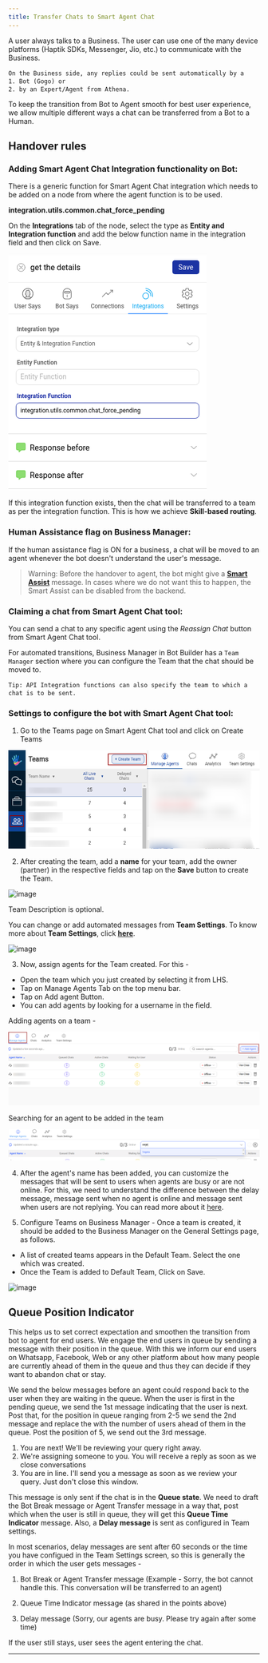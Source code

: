 ```yaml
---
title: Transfer Chats to Smart Agent Chat
---
```


A user always talks to a Business. The user can use one of the many device platforms (Haptik SDKs, Messenger, Jio, etc.) to communicate with the Business.

    On the Business side, any replies could be sent automatically by a
    1. Bot (Gogo) or
    2. by an Expert/Agent from Athena.

To keep the transition from Bot to Agent smooth for best user experience, we allow multiple different ways a chat can be transferred from a Bot to a Human.

## Handover rules

### Adding Smart Agent Chat Integration functionality on Bot:

There is a generic function for Smart Agent Chat integration which needs to be added on a node from where the agent function is to be used.

**integration.utils.common.chat_force_pending**

On the **Integrations** tab of the node, select the type as **Entity and Integration function** and add the below function name in the integration field and then click on Save.

![Chat Integration Function](assets/HO1.png)

If this integration function exists, then the chat will be transferred to a team as per the integration function. This is how we achieve **Skill-based routing**.

### Human Assistance flag on Business Manager:

If the human assistance flag is ON for a business, a chat will be moved to an agent whenever the bot doesn't understand the user's message.

> Warning: Before the handover to agent, the bot might give a [**Smart Assist**](https://docs.haptik.ai/bot-builder/basic/smart-assist) message. In cases where we do not want this to happen, the Smart Assist can be disabled from the backend.

### Claiming a chat from Smart Agent Chat tool:

You can send a chat to any specific agent using the *Reassign Chat* button from Smart Agent Chat tool.

For automated transitions, Business Manager in Bot Builder has a `Team Manager` section where you can configure the Team that the chat should be moved to.

    Tip: API Integration functions can also specify the team to which a chat is to be sent.

### Settings to configure the bot with Smart Agent Chat tool:

1. Go to the Teams page on Smart Agent Chat tool and click on Create Teams

![Team Creation1](assets/HO2.png)

2. After creating the team, add a **name** for your team, add the owner (partner) in the respective fields and tap on the **Save** button to create the Team.

![image](https://user-images.githubusercontent.com/75118325/111908416-333c4680-8a7f-11eb-8464-de00e6dcba9f.png)

Team Description is optional.

You can change or add automated messages from **Team Settings**. To know more about **Team Settings**, click [**here**](https://docs.haptik.ai/agent-chat/teams#how-to-make-changes-in-the-team-settings).

![image](https://user-images.githubusercontent.com/75118325/111908608-dbeaa600-8a7f-11eb-843c-0f5c835f9b30.png)

3. Now, assign agents for the Team created. For this -

- Open the team which you just created by selecting it from LHS.
- Tap on Manage Agents Tab on the top menu bar.
- Tap on Add agent Button.
- You can add agents by looking for a username in the field.

Adding agents on a team -

![Team Creation3](assets/HO4.png)

Searching for an agent to be added in the team

![Team Creation4](assets/HO5.png)

4. After the agent's name has been added, you can customize the messages that will be sent to users when agents are busy or are not online. For this, we need to understand the difference between the delay message, message sent when no agent is online and message sent when users are not replying. You can read more about it [here](https://docs.haptik.ai/agent-chat/teams#how-to-create-a-team).

5. Configure Teams on Business Manager - Once a team is created, it should be added to the Business Manager on the General Settings page, as follows.

- A list of created teams appears in the Default Team. Select the one which was created.
- Once the Team is added to Default Team, Click on Save.

![image](https://user-images.githubusercontent.com/75118325/111908484-78f90f00-8a7f-11eb-9167-3d0fbc119ae0.png)

 ## Queue Position Indicator

This helps us to set correct expectation and smoothen the transition from bot to agent for end users. We engage the end users in queue by sending a message with their position in the queue. With this we inform our end users on Whatsapp, Facebook, Web or any other platform about how many people are currently ahead of them in the queue and thus they can decide if they want to abandon chat or stay.

We send the below messages before an agent could respond back to the user when they are waiting in the queue. When the user is first in the pending queue, we send the 1st message indicating that the user is next. Post that, for the position in queue ranging from 2-5 we send the 2nd message and replace the <X> with the number of users ahead of them in the queue. Post the position of 5, we send out the 3rd message.

1. You are next! We'll be reviewing your query right away.
2. We're assigning someone to you. You will receive a reply as soon as we close <X> conversations
3. You are in line. I'll send you a message as soon as we review your query. Just don't close this window.

This message is only sent if the chat is in the **Queue state**. We need to draft the Bot Break message or Agent Transfer message in a way that, post which when the user is still in queue, they will get this **Queue Time Indicator** message. Also, a **Delay message** is sent as configured in Team settings.

In most scenarios, delay messages are sent after 60 seconds or the time you have configued in the Team Settings screen, so this is generally the order in which the user gets messages -

1. Bot Break or Agent Transfer message
(Example - Sorry, the bot cannot handle this. This conversation will be transferred to an agent)

2. Queue Time Indicator message (as shared in the points above)

3. Delay message (Sorry, our agents are busy. Please try again after some time)

If the user still stays, user sees the agent entering the chat.

------
